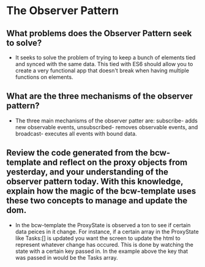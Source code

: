 # The Observer Pattern

## What problems does the Observer Pattern seek to solve?

* It seeks to solve the problem of trying to keep a bunch of elements tied and synced with the same data. This tied with ES6 should allow you to create a very functional app that doesn't break when having multiple functions on elements.

## What are the three mechanisms of the observer pattern?

* The three main mechanisms of the observer patter are: subscribe- adds new observable events, unsubscribed- removes observable events, and broadcast- executes all events with bound data.

## Review the code generated from the bcw-template and reflect on the proxy objects from yesterday, and your understanding of the observer pattern today. With this knowledge, explain how the magic of the bcw-template uses these two concepts to manage and update the dom.

* In the bcw-template the ProxyState is observed a ton to see if certain data peices in it  change. For instance, if a certain array in the ProxyState like Tasks:[] is updated you want the screen to update the html to represent whatever change has occured. This is done by watching the state with a certain key passed in. In the example above the key that was passed in would be the Tasks array.